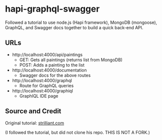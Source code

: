 # hapi-graphql-swagger
Followed a tutorial to use node.js (Hapi framework), MongoDB (mongoose), GraphQL, and Swagger docs together to build a quick back-end API.

## URLs

- http://localhost:4000/api/paintings
  - GET: Gets all paintings (returns list from MongoDB)
  - POST: Adds a painting to the list
- http://localhost:4000/documentation
  - Swagger docs for the above routes
- http://localhost:4000/graphql
  - Route for GraphQL queries
- http://localhost:4000/graphiql
  - GraphIQL IDE page 

## Source and Credit
Original tutorial: [strilliant.com](https://www.strilliant.com/2018/06/02/how-to-finish-setting-up-your-powerful-api-with-nodejs-graphql-mongodb-hapi-and-swagger-part%E2%80%A6/)

(I followed the tutorial, but did not clone his repo. THIS IS NOT A FORK.)
